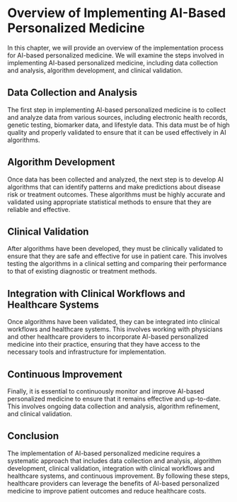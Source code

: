 Overview of Implementing AI-Based Personalized Medicine
==================================================================================================================

In this chapter, we will provide an overview of the implementation process for AI-based personalized medicine. We will examine the steps involved in implementing AI-based personalized medicine, including data collection and analysis, algorithm development, and clinical validation.

Data Collection and Analysis
----------------------------

The first step in implementing AI-based personalized medicine is to collect and analyze data from various sources, including electronic health records, genetic testing, biomarker data, and lifestyle data. This data must be of high quality and properly validated to ensure that it can be used effectively in AI algorithms.

Algorithm Development
---------------------

Once data has been collected and analyzed, the next step is to develop AI algorithms that can identify patterns and make predictions about disease risk or treatment outcomes. These algorithms must be highly accurate and validated using appropriate statistical methods to ensure that they are reliable and effective.

Clinical Validation
-------------------

After algorithms have been developed, they must be clinically validated to ensure that they are safe and effective for use in patient care. This involves testing the algorithms in a clinical setting and comparing their performance to that of existing diagnostic or treatment methods.

Integration with Clinical Workflows and Healthcare Systems
----------------------------------------------------------

Once algorithms have been validated, they can be integrated into clinical workflows and healthcare systems. This involves working with physicians and other healthcare providers to incorporate AI-based personalized medicine into their practice, ensuring that they have access to the necessary tools and infrastructure for implementation.

Continuous Improvement
----------------------

Finally, it is essential to continuously monitor and improve AI-based personalized medicine to ensure that it remains effective and up-to-date. This involves ongoing data collection and analysis, algorithm refinement, and clinical validation.

Conclusion
----------

The implementation of AI-based personalized medicine requires a systematic approach that includes data collection and analysis, algorithm development, clinical validation, integration with clinical workflows and healthcare systems, and continuous improvement. By following these steps, healthcare providers can leverage the benefits of AI-based personalized medicine to improve patient outcomes and reduce healthcare costs.
